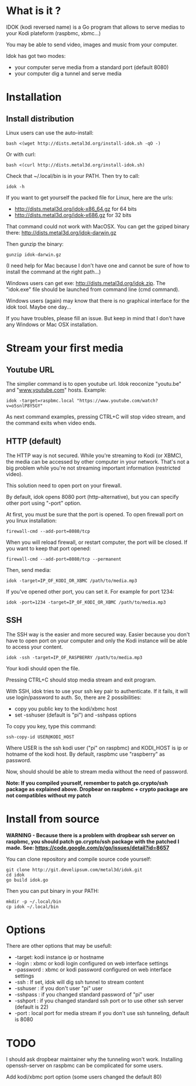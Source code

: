 What is it ?
============

IDOK (kodi reversed name) is a Go program that allows to serve medias to your Kodi plateform (raspbmc, xbmc...)

You may be able to send video, images and music from your computer.

Idok has got two modes:

* your computer serve media from a standard port (default 8080)
* your computer dig a tunnel and serve media

Installation
============

## Install distribution

Linux users can use the auto-install:

	bash <(wget http://dists.metal3d.org/install-idok.sh -qO -)

Or with curl:

	bash <(curl http://dists.metal3d.org/install-idok.sh)

Check that ~/.local/bin is in your PATH. Then try to call:

	idok -h

If you want to get yourself the packed file for Linux, here are the urls:

* http://dists.metal3d.org/idok-x86_64.gz for 64 bits 
* http://dists.metal3d.org/idok-x686.gz for 32 bits 

That command could not work with MacOSX. You can get the gziped binary there: 
http://dists.metal3d.org/idok-darwin.gz

Then gunzip the binary:

	gunzip idok-darwin.gz

(I need help for Mac because I don't have one and cannot be sure of how to install the command at the right path...)

Windows users can get exe: http://dists.metal3d.org/idok.zip. The "idok.exe" file should be launched from command line (cmd command). 

Windows users (again) may know that there is no graphical interface for the idok tool. Maybe one day...

If you have troubles, please fill an issue. But keep in mind that I don't have any Windows or Mac OSX installation. 

Stream your first media
=======================

## Youtube URL

The simplier command is to open youtube url. Idok reoconize "youtu.be" and "www.youtube.com" hosts. Example:

	idok -target=raspbmc.local "https://www.youtube.com/watch?v=o5snlP8Y5GY"

As next command examples, pressing CTRL+C will stop video stream, and the command exits when video ends.


## HTTP (default)

The HTTP way is not secured. While you're streaming to Kodi (or XBMC), the media can be accessed by other computer in your network. That's not a big problem while you're not streaming important information (restricted video). 

This solution need to open port on your firewall. 

By default, idok opens 8080 port (http-alternative), but you can specify other port using "-port" option.

At first, you must be sure that the port is opened. To open firewall port on you linux installation:

	firewall-cmd --add-port=8080/tcp

When you will reload firewall, or restart computer, the port will be closed. If you want to keep that port opened:

	firewall-cmd --add-port=8080/tcp --permanent

Then, send media:

	idok -target=IP_OF_KODI_OR_XBMC /path/to/media.mp3

If you've opened other port, you can set it. For example for port 1234:

	idok -port=1234 -target=IP_OF_KODI_OR_XBMC /path/to/media.mp3


## SSH

The SSH way is the easier and more secured way. Easier because you don't have to open port on your computer and only the Kodi instance will be able to access your content.

	idok -ssh -target=IP_OF_RASPBERRY /path/to/media.mp3

Your kodi should open the file.

Pressing CTRL+C should stop media stream and exit program.

With SSH, idok tries to use your ssh key pair to authenticate. If it fails, it will use login/password to auth. So, there are 2 possibilities:

* copy you public key to the kodi/xbmc host
* set -sshuser (default is "pi") and -sshpass options

To copy you key, type this command:

	ssh-copy-id USER@KODI_HOST

Where USER is the ssh kodi user ("pi" on raspbmc) and KODI_HOST is ip or hotname of the kodi host. By default, raspbmc use "raspberry" as password.

Now, should should be able to stream media without the need of password.

**Note: If you compiled yourself, remember to patch go.crypto/ssh package as explained above. Dropbear on raspbmc + crypto package are not compatibles without my patch**

Install from source
===================

**WARNING - Because there is a problem with dropbear ssh server on raspbmc, you should patch go.crypto/ssh package with the patched I made. See:
https://code.google.com/p/go/issues/detail?id=8657**

You can clone repository and compile source code yourself:

	git clone http://git.develipsum.com/metal3d/idok.git
	cd idok
	go build idok.go

Then you can put binary in your PATH:

	mkdir -p ~/.local/bin
	cp idok ~/.local/bin

Options
=======

There are other options that may be usefull:

* -target: kodi instance ip or hostname 
* -login : xbmc or kodi login configured on web interface settings
* -password : xbmc or kodi password configured on web interface settings
* -ssh : If set, idok will dig ssh tunnel to stream content
* -sshuser : if you don't user "pi" user
* -sshpass : if you changed standard password of "pi" user
* -sshport : if you changed standard ssh port or to use other ssh server (default is 22)
* -port : local port for media stream if you don't use ssh tunneling, default is 8080

TODO
====

I should ask dropbear maintainer why the tunneling won't work. Installing openssh-server on raspbmc can be complicated for some users.

Add kodi/xbmc port option (some users changed the default 80) 


